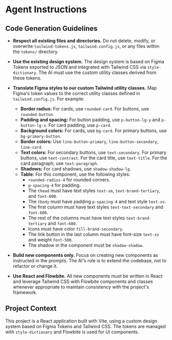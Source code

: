 # Agent Instructions

## Code Generation Guidelines

* **Respect all existing files and directories.** Do not delete, modify, or overwrite `tailwind-tokens.js`, `tailwind.config.js`, or any files within the `tokens/` directory.
* **Use the existing design system.** The design system is based on Figma Tokens exported to JSON and integrated with Tailwind CSS via `style-dictionary`. The AI must use the custom utility classes derived from these tokens.
* **Translate Figma styles to our custom Tailwind utility classes.** Map Figma's token values to the correct utility classes defined in `tailwind.config.js`. For example:
    * **Border radius:** For cards, use `rounded-card`. For buttons, use `rounded-button`.
    * **Padding and spacing:** For button padding, use `p-button-lg-y` and `p-button-lg-x`. For card padding, use `p-card`.
    * **Background colors:** For cards, use `bg-card`. For primary buttons, use `bg-primary-button`.
    * **Border colors:** Use `line-button-primary`, `line-button-secondary`, `line-card`.
    * **Text colors:** For secondary buttons, use `text-secondary`. For primary buttons, use `text-contrast`. For the card title, use `text-title`. For the card paragraph, use `text-paragraph`.
    * **Shadows:** For card shadows, use `shadow-shadow-lg`.
    * **Table:** For this component, use the following styles:
        - `rounded-radius-4` for rounded corners.
        - `p-spacing-4` for padding.
        - The `thead` must have text styles `text-sm`, `text-brand-tertiary`, and `font-600`.
        - The `tbody` must have padding `p-spacing-4` and text style `text-xs`.
        - The first column must have text styles `text-text-secondary` and `font-600`.
        - The rest of the columns must have text styles `text-brand-tertiary` and `font-600`.
        - Icons must have color `fill-brand-secondary`.
        - The link button in the last column must have font-size `text-xs` and weight `font-500`.
        - The shadow in the component must be `shadow-shadow`.

* **Build new components only.** Focus on creating new components as instructed in the prompts. The AI's role is to extend the codebase, not to refactor or change it.
* **Use React and Flowbite.** All new components must be written in React and leverage Tailwind CSS with Flowbite components and classes whenever appropriate to maintain consistency with the project's framework.

## Project Context

This project is a React application built with Vite, using a custom design system based on Figma Tokens and Tailwind CSS. The tokens are managed with `style-dictionary` and Flowbite is used for UI components.